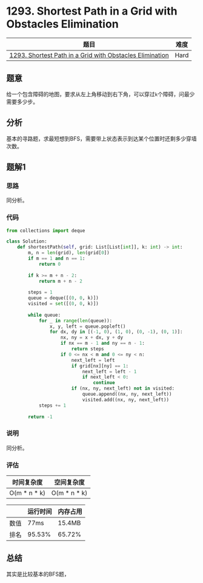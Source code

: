 # 1293. Shortest Path in a Grid with Obstacles Elimination

| 题目 | 难度 |
| ---- | ---- |
| [1293. Shortest Path in a Grid with Obstacles Elimination](https://leetcode.com/problems/shortest-path-in-a-grid-with-obstacles-elimination/) | Hard |

## 题意

给一个包含障碍的地图，要求从左上角移动到右下角，可以穿过`k`个障碍，问最少需要多少步。

## 分析

基本的寻路题，求最短想到BFS，需要带上状态表示到达某个位置时还剩多少穿墙次数。

## 题解1

### 思路

同分析。

### 代码

```python
from collections import deque

class Solution:
    def shortestPath(self, grid: List[List[int]], k: int) -> int:
        m, n = len(grid), len(grid[0])
        if m == 1 and n == 1:
            return 0
        
        if k >= m + n - 2:
            return m + n - 2
        
        steps = 1
        queue = deque([(0, 0, k)])
        visited = set([(0, 0, k)])
        
        while queue:
            for _ in range(len(queue)):
                x, y, left = queue.popleft()
                for dx, dy in [(-1, 0), (1, 0), (0, -1), (0, 1)]:
                    nx, ny = x + dx, y + dy
                    if nx == m - 1 and ny == n - 1:
                        return steps
                    if 0 <= nx < m and 0 <= ny < n:
                        next_left = left
                        if grid[nx][ny] == 1:
                            next_left = left - 1
                            if next_left < 0:
                                continue
                        if (nx, ny, next_left) not in visited:
                            queue.append((nx, ny, next_left))
                            visited.add((nx, ny, next_left))
            steps += 1
        
        return -1
```

### 说明

同分析。

### 评估

| 时间复杂度 | 空间复杂度 |
| ---- | ---- |
| O(m * n * k) | O(m * n * k) |

| | 运行时间 | 内存占用 |
| ---- | ---- | ---- |
| 数值 | 77ms | 15.4MB |
| 排名 | 95.53% | 65.72% |

## 总结

其实是比较基本的BFS题，
